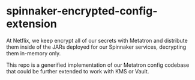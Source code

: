 # spinnaker-encrypted-config-extension

At Netflix, we keep encrypt all of our secrets with Metatron and
distribute them inside of the JARs deployed for our Spinnaker 
services, decrypting them in-memory only.

This repo is a generified implementation of our Metatron config
codebase that could be further extended to work with KMS or Vault.

